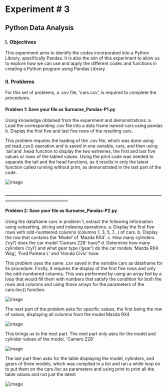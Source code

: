 # Experiment # 3
## Python Data Analysis

### I. Objectives
This experiment aims to identify the codes incorporated into a Python Library, specifically Pandas. It is also the aim of this experiment to allow us to explore how we can use and apply the different codes and functions in creating a Python program using
Pandas Library.

### II. Problems 

For this set of problems, a .csv file, 'cars.csv', is required to complete the procedures. 

#### Problem 1: Save your file as Surname_Pandas-P1.py
Using knowledge obtained from the experiment and demonstrations:
a. Load the corresponding .csv file into a data frame named cars using pandas
b. Display the first five and last five rows of the resulting cars.

This problem requires the loading of the .csv file, which was done using pd.read_csv() operation and is saved in one variable, cars,  and then using .tail and .head function to display the two extremes, the first and last five values or rows of the tabled values. Using the print code was needed to separate the tail and the head functions, as it results in only the latest function called running without print, as demonstrated in the last part of the code.

![image](https://github.com/user-attachments/assets/a0bf0e8b-ba00-43fb-8c47-24a0bdb2a77e)


#### _________________________________________________________________________________________________________


#### Problem 2: Save your file as Surname_Pandas-P2.py
Using the dataframe cars in problem 1, extract the following information using subsetting, slicing and
indexing operations.
a. Display the first five rows with odd-numbered columns (columns 1, 3, 5, 7…) of cars.
b. Display the row that contains the ‘Model’ of ‘Mazda RX4’.
c. How many cylinders (‘cyl’) does the car model ‘Camaro Z28’ have?
d. Determine how many cylinders (‘cyl’) and what gear type (‘gear’) do the car models ‘Mazda RX4
Wag’, ‘Ford Pantera L’ and ‘Honda Civic’ have

This problem uses the same .csv saved in the variable cars as dataframe for its procedure. Firstly, it requires the display of the first five rows and only the odd-numbered columns. This was performed by using an array fed by a loop that would fill them with numbers that satisfy the condition for both the rows and columns and using those arrays for the parameters of the cars.iloc() function.

![image](https://github.com/user-attachments/assets/72db5abb-01b7-4a02-a955-6464b33b9242)

The next part of the problem asks for specific values, the first being the row of values, displaying all columns from the model Mazda RX4

![image](https://github.com/user-attachments/assets/7da65325-f61d-4ad3-8ae2-e8b54007799a)

This brings us to the next part. The next part only asks for the model and cylinder values of the model, 'Camaro Z28'

![image](https://github.com/user-attachments/assets/68a39660-329a-44c8-acc8-273aaf116e2f)

The last part then asks for the table displaying the model, cylinders, and gears of three models, which was compiled in a list and ran a while loop on to put them on the cars.iloc as parameters and using print to print all the table values and not just the latest

![image](https://github.com/user-attachments/assets/b431acc0-fb55-4fe3-abf6-59a52cda4a6f)
